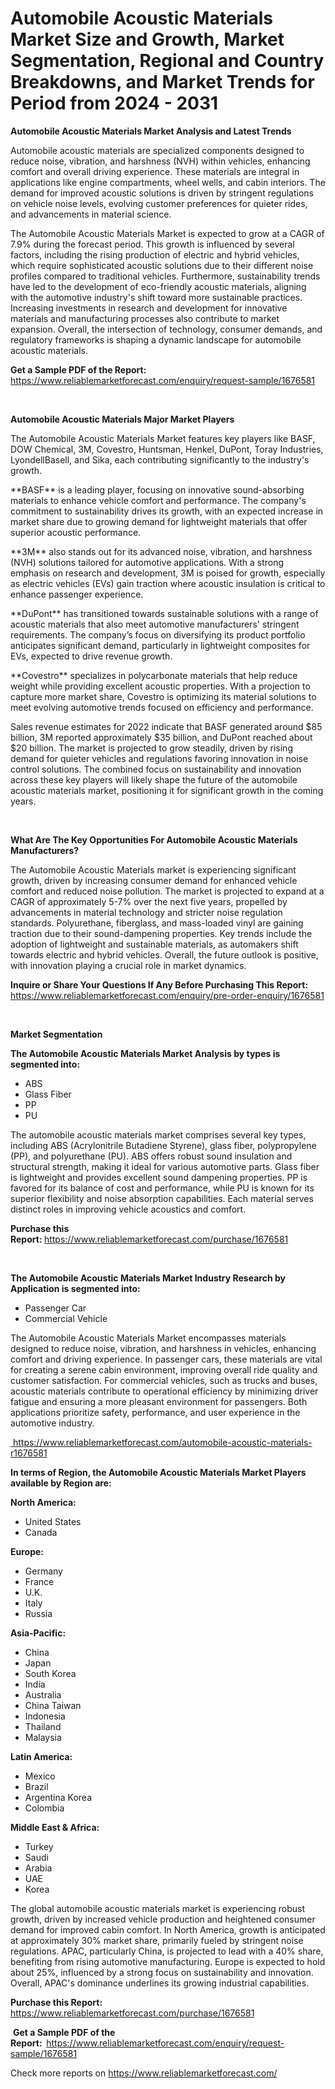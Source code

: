 <p><h1>Automobile Acoustic Materials Market Size and Growth, Market Segmentation, Regional and Country Breakdowns, and Market Trends for Period from 2024 -  2031</h1></p><p><strong>Automobile Acoustic Materials Market Analysis and Latest Trends</strong></p>
<p><p>Automobile acoustic materials are specialized components designed to reduce noise, vibration, and harshness (NVH) within vehicles, enhancing comfort and overall driving experience. These materials are integral in applications like engine compartments, wheel wells, and cabin interiors. The demand for improved acoustic solutions is driven by stringent regulations on vehicle noise levels, evolving customer preferences for quieter rides, and advancements in material science.</p><p>The Automobile Acoustic Materials Market is expected to grow at a CAGR of 7.9% during the forecast period. This growth is influenced by several factors, including the rising production of electric and hybrid vehicles, which require sophisticated acoustic solutions due to their different noise profiles compared to traditional vehicles. Furthermore, sustainability trends have led to the development of eco-friendly acoustic materials, aligning with the automotive industry's shift toward more sustainable practices. Increasing investments in research and development for innovative materials and manufacturing processes also contribute to market expansion. Overall, the intersection of technology, consumer demands, and regulatory frameworks is shaping a dynamic landscape for automobile acoustic materials.</p></p>
<p><strong>Get a Sample PDF of the Report:&nbsp;</strong> <a href="https://www.reliablemarketforecast.com/enquiry/request-sample/1676581?utm_campaign=1832&utm_medium=2&utm_source=Github&utm_content=ia&utm_term=27122024&utm_id=automobile-acoustic-materials">https://www.reliablemarketforecast.com/enquiry/request-sample/1676581</a></p>
<p>&nbsp;</p>
<p><strong>Automobile Acoustic Materials Major Market Players</strong></p>
<p><p>The Automobile Acoustic Materials Market features key players like BASF, DOW Chemical, 3M, Covestro, Huntsman, Henkel, DuPont, Toray Industries, LyondellBasell, and Sika, each contributing significantly to the industry's growth.</p><p>**BASF** is a leading player, focusing on innovative sound-absorbing materials to enhance vehicle comfort and performance. The company's commitment to sustainability drives its growth, with an expected increase in market share due to growing demand for lightweight materials that offer superior acoustic performance.</p><p>**3M** also stands out for its advanced noise, vibration, and harshness (NVH) solutions tailored for automotive applications. With a strong emphasis on research and development, 3M is poised for growth, especially as electric vehicles (EVs) gain traction where acoustic insulation is critical to enhance passenger experience.</p><p>**DuPont** has transitioned towards sustainable solutions with a range of acoustic materials that also meet automotive manufacturers' stringent requirements. The company’s focus on diversifying its product portfolio anticipates significant demand, particularly in lightweight composites for EVs, expected to drive revenue growth.</p><p>**Covestro** specializes in polycarbonate materials that help reduce weight while providing excellent acoustic properties. With a projection to capture more market share, Covestro is optimizing its material solutions to meet evolving automotive trends focused on efficiency and performance.</p><p>Sales revenue estimates for 2022 indicate that BASF generated around $85 billion, 3M reported approximately $35 billion, and DuPont reached about $20 billion. The market is projected to grow steadily, driven by rising demand for quieter vehicles and regulations favoring innovation in noise control solutions. The combined focus on sustainability and innovation across these key players will likely shape the future of the automobile acoustic materials market, positioning it for significant growth in the coming years.</p></p>
<p>&nbsp;</p>
<p><strong>What Are The Key Opportunities For Automobile Acoustic Materials Manufacturers?</strong></p>
<p><p>The Automobile Acoustic Materials market is experiencing significant growth, driven by increasing consumer demand for enhanced vehicle comfort and reduced noise pollution. The market is projected to expand at a CAGR of approximately 5-7% over the next five years, propelled by advancements in material technology and stricter noise regulation standards. Polyurethane, fiberglass, and mass-loaded vinyl are gaining traction due to their sound-dampening properties. Key trends include the adoption of lightweight and sustainable materials, as automakers shift towards electric and hybrid vehicles. Overall, the future outlook is positive, with innovation playing a crucial role in market dynamics.</p></p>
<p><strong>Inquire or Share Your Questions If Any Before Purchasing This Report:</strong> <a href="https://www.reliablemarketforecast.com/enquiry/pre-order-enquiry/1676581?utm_campaign=1832&utm_medium=2&utm_source=Github&utm_content=ia&utm_term=27122024&utm_id=automobile-acoustic-materials">https://www.reliablemarketforecast.com/enquiry/pre-order-enquiry/1676581</a></p>
<p>&nbsp;</p>
<p><strong>Market Segmentation</strong></p>
<p><strong>The Automobile Acoustic Materials Market Analysis by types is segmented into:</strong></p>
<p><ul><li>ABS</li><li>Glass Fiber</li><li>PP</li><li>PU</li></ul></p>
<p><p>The automobile acoustic materials market comprises several key types, including ABS (Acrylonitrile Butadiene Styrene), glass fiber, polypropylene (PP), and polyurethane (PU). ABS offers robust sound insulation and structural strength, making it ideal for various automotive parts. Glass fiber is lightweight and provides excellent sound dampening properties. PP is favored for its balance of cost and performance, while PU is known for its superior flexibility and noise absorption capabilities. Each material serves distinct roles in improving vehicle acoustics and comfort.</p></p>
<p><strong>Purchase this Report:&nbsp;</strong><a href="https://www.reliablemarketforecast.com/purchase/1676581?utm_campaign=1832&utm_medium=2&utm_source=Github&utm_content=ia&utm_term=27122024&utm_id=automobile-acoustic-materials">https://www.reliablemarketforecast.com/purchase/1676581</a></p>
<p>&nbsp;</p>
<p><strong>The Automobile Acoustic Materials Market Industry Research by Application is segmented into:</strong></p>
<p><ul><li>Passenger Car</li><li>Commercial Vehicle</li></ul></p>
<p><p>The Automobile Acoustic Materials Market encompasses materials designed to reduce noise, vibration, and harshness in vehicles, enhancing comfort and driving experience. In passenger cars, these materials are vital for creating a serene cabin environment, improving overall ride quality and customer satisfaction. For commercial vehicles, such as trucks and buses, acoustic materials contribute to operational efficiency by minimizing driver fatigue and ensuring a more pleasant environment for passengers. Both applications prioritize safety, performance, and user experience in the automotive industry.</p></p>
<p><a href="https://www.reliablemarketforecast.com/automobile-acoustic-materials-r1676581?utm_campaign=1832&utm_medium=2&utm_source=Github&utm_content=ia&utm_term=27122024&utm_id=automobile-acoustic-materials">&nbsp;https://www.reliablemarketforecast.com/automobile-acoustic-materials-r1676581</a></p>
<p><strong>In terms of Region, the Automobile Acoustic Materials Market Players available by Region are:</strong></p>
<p>
    <p> <strong> North America: </strong>
        <ul>
            <li>United States</li>
            <li>Canada</li>
        </ul>
        </p> 
    <p> <strong> Europe: </strong>
        <ul>
            <li>Germany</li>
            <li>France</li>
            <li>U.K.</li>
            <li>Italy</li>
            <li>Russia</li>
        </ul>
        </p> 
    <p> <strong> Asia-Pacific: </strong>
        <ul>
            <li>China</li>
            <li>Japan</li>
            <li>South Korea</li>
            <li>India</li>
            <li>Australia</li>
            <li>China Taiwan</li>
            <li>Indonesia</li>
            <li>Thailand</li>
            <li>Malaysia</li>
        </ul>
        </p> 
    <p> <strong> Latin America: </strong>
        <ul>
            <li>Mexico</li>
            <li>Brazil</li>
            <li>Argentina Korea</li>
            <li>Colombia</li>
        </ul>
        </p> 
    <p> <strong> Middle East & Africa: </strong>
        <ul>
            <li>Turkey</li>
            <li>Saudi</li>
            <li>Arabia</li>
            <li>UAE</li>
            <li>Korea</li>
        </ul>
    </p>
    </p>
<p><p>The global automobile acoustic materials market is experiencing robust growth, driven by increased vehicle production and heightened consumer demand for improved cabin comfort. In North America, growth is anticipated at approximately 30% market share, primarily fueled by stringent noise regulations. APAC, particularly China, is projected to lead with a 40% share, benefiting from rising automotive manufacturing. Europe is expected to hold about 25%, influenced by a strong focus on sustainability and innovation. Overall, APAC's dominance underlines its growing industrial capabilities.</p></p>
<p><strong>Purchase this Report: </strong><a href="https://www.reliablemarketforecast.com/purchase/1676581?utm_campaign=1832&utm_medium=2&utm_source=Github&utm_content=ia&utm_term=27122024&utm_id=automobile-acoustic-materials">https://www.reliablemarketforecast.com/purchase/1676581</a></p>
<p>&nbsp;<strong>Get a Sample PDF of the Report:&nbsp;&nbsp;</strong><a href="https://www.reliablemarketforecast.com/enquiry/request-sample/1676581?utm_campaign=1832&utm_medium=2&utm_source=Github&utm_content=ia&utm_term=27122024&utm_id=automobile-acoustic-materials">https://www.reliablemarketforecast.com/enquiry/request-sample/1676581</a></p>
<p><strong></strong></p>
<p>Check more reports on <a href="https://www.reliablemarketforecast.com/?utm_campaign=1832&utm_medium=2&utm_source=Github&utm_content=ia&utm_term=27122024&utm_id=automobile-acoustic-materials">https://www.reliablemarketforecast.com/</a></p>